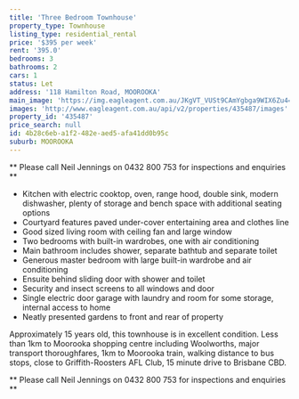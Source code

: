 ```yaml
---
title: 'Three Bedroom Townhouse'
property_type: Townhouse
listing_type: residential_rental
price: '$395 per week'
rent: '395.0'
bedrooms: 3
bathrooms: 2
cars: 1
status: Let
address: '118 Hamilton Road, MOOROOKA'
main_image: 'https://img.eagleagent.com.au/JKgVT_VUSt9CAmYgbga9WIX6Zu4=/1280x854/smart/https://s3-us-west-2.amazonaws.com/eagleagent-orig/images/6824851/421762514-image-M.jpg'
images: 'http://www.eagleagent.com.au/api/v2/properties/435487/images'
property_id: '435487'
price_search: null
id: 4b28c6eb-a1f2-482e-aed5-afa41dd0b95c
suburb: MOOROOKA
---
```

** Please call Neil Jennings on 0432 800 753 for inspections and enquiries **

*  Kitchen with electric cooktop, oven, range hood, double sink, modern dishwasher, plenty of storage and bench space with additional seating options
*  Courtyard features paved under-cover entertaining area and clothes line
*  Good sized living room with ceiling fan and large window
*  Two bedrooms with built-in wardrobes, one with air conditioning
*  Main bathroom includes shower, separate bathtub and separate toilet
*  Generous master bedroom with large built-in wardrobe and air conditioning
*  Ensuite behind sliding door with shower and toilet
*  Security and insect screens to all windows and door
*  Single electric door garage with laundry and room for some storage, internal access to home
*  Neatly presented gardens to front and rear of property

Approximately 15 years old, this townhouse is in excellent condition. Less than 1km to Moorooka shopping centre including Woolworths, major transport thoroughfares, 1km to Moorooka train, walking distance to bus stops, close to Griffith-Roosters AFL Club, 15 minute drive to Brisbane CBD.

** Please call Neil Jennings on 0432 800 753 for inspections and enquiries **
